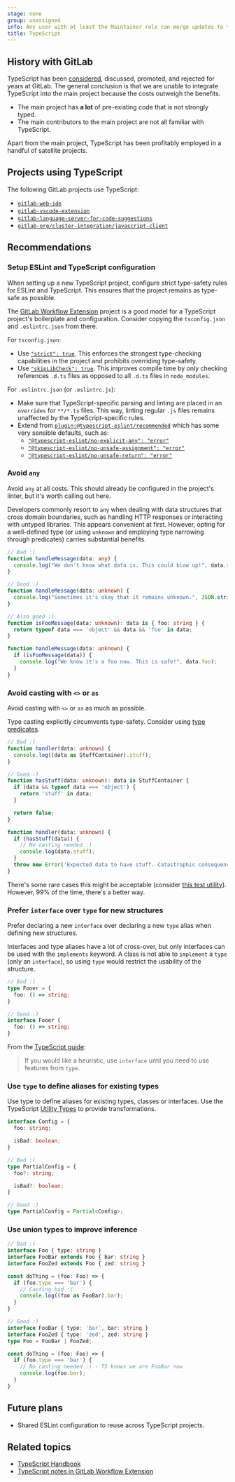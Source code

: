 ```yaml
---
stage: none
group: unassigned
info: Any user with at least the Maintainer role can merge updates to this content. For details, see https://docs.gitlab.com/ee/development/development_processes.html#development-guidelines-review.
title: TypeScript
---
```


## History with GitLab

TypeScript has been [considered](https://gitlab.com/gitlab-org/frontend/rfcs/-/issues/35),
discussed, promoted, and rejected for years at GitLab. The general
conclusion is that we are unable to integrate TypeScript into the main
project because the costs outweigh the benefits.

- The main project has **a lot** of pre-existing code that is not strongly typed.
- The main contributors to the main project are not all familiar with TypeScript.

Apart from the main project, TypeScript has been profitably employed in
a handful of satellite projects.

## Projects using TypeScript

The following GitLab projects use TypeScript:

- [`gitlab-web-ide`](https://gitlab.com/gitlab-org/gitlab-web-ide/)
- [`gitlab-vscode-extension`](https://gitlab.com/gitlab-org/gitlab-vscode-extension/)
- [`gitlab-language-server-for-code-suggestions`](https://gitlab.com/gitlab-org/editor-extensions/gitlab-language-server-for-code-suggestions)
- [`gitlab-org/cluster-integration/javascript-client`](https://gitlab.com/gitlab-org/cluster-integration/javascript-client)

## Recommendations

### Setup ESLint and TypeScript configuration

When setting up a new TypeScript project, configure strict type-safety rules for
ESLint and TypeScript. This ensures that the project remains as type-safe as possible.

The [GitLab Workflow Extension](https://gitlab.com/gitlab-org/gitlab-vscode-extension/)
project is a good model for a TypeScript project's boilerplate and configuration.
Consider copying the `tsconfig.json` and `.eslintrc.json` from there.

For `tsconfig.json`:

- Use [`"strict": true`](https://www.typescriptlang.org/tsconfig/#strict).
  This enforces the strongest type-checking capabilities in the project and
  prohibits overriding type-safety.
- Use [`"skipLibCheck": true`](https://www.typescriptlang.org/tsconfig/#skipLibCheck).
  This improves compile time by only checking references `.d.ts`
  files as opposed to all `.d.ts` files in `node_modules`.

For `.eslintrc.json` (or `.eslintrc.js`):

- Make sure that TypeScript-specific parsing and linting are placed in an `overrides`
  for `**/*.ts` files. This way, linting regular `.js` files
  remains unaffected by the TypeScript-specific rules.
- Extend from [`plugin:@typescript-eslint/recommended`](https://typescript-eslint.io/rules/?supported-rules=recommended)
  which has some very sensible defaults, such as:
  - [`"@typescript-eslint/no-explicit-any": "error"`](https://typescript-eslint.io/rules/no-explicit-any/)
  - [`"@typescript-eslint/no-unsafe-assignment": "error"`](https://typescript-eslint.io/rules/no-unsafe-assignment/)
  - [`"@typescript-eslint/no-unsafe-return": "error"`](https://typescript-eslint.io/rules/no-unsafe-return/)

### Avoid `any`

Avoid `any` at all costs. This should already be configured in the project's linter,
but it's worth calling out here.

Developers commonly resort to `any` when dealing with data structures that cross
domain boundaries, such as handling HTTP responses or interacting with untyped
libraries. This appears convenient at first. However, opting for a well-defined type (or using
`unknown` and employing type narrowing through predicates) carries substantial benefits.

```typescript
// Bad :(
function handleMessage(data: any) {
  console.log("We don't know what data is. This could blow up!", data.special.stuff);
}

// Good :)
function handleMessage(data: unknown) {
  console.log("Sometimes it's okay that it remains unknown.", JSON.stringify(data));
}

// Also good :)
function isFooMessage(data: unknown): data is { foo: string } {
  return typeof data === 'object' && data && 'foo' in data;
}

function handleMessage(data: unknown) {
  if (isFooMessage(data)) {
    console.log("We know it's a foo now. This is safe!", data.foo);
  }
}
```

### Avoid casting with `<>` or `as`

Avoid casting with `<>` or `as` as much as possible.

Type casting explicitly circumvents type-safety. Consider using
[type predicates](https://www.typescriptlang.org/docs/handbook/2/narrowing.html#using-type-predicates).

```typescript
// Bad :(
function handler(data: unknown) {
  console.log((data as StuffContainer).stuff);
}

// Good :)
function hasStuff(data: unknown): data is StuffContainer {
  if (data && typeof data === 'object') {
    return 'stuff' in data;
  }

  return false;
}

function handler(data: unknown) {
  if (hasStuff(data)) {
    // No casting needed :)
    console.log(data.stuff);
  }
  throw new Error('Expected data to have stuff. Catastrophic consequences might follow...');
}

```

There's some rare cases this might be acceptable (consider
[this test utility](https://gitlab.com/gitlab-org/gitlab-web-ide/-/blob/3ea8191ed066811caa4fb108713e7538b8d8def1/packages/vscode-extension-web-ide/test-utils/createFakePartial.ts#L1)). However, 99% of the
time, there's a better way.

### Prefer `interface` over `type` for new structures

Prefer declaring a new `interface` over declaring a new `type` alias when defining new structures.

Interfaces and type aliases have a lot of cross-over, but only interfaces can be used
with the `implements` keyword. A class is not able to `implement` a `type` (only an `interface`),
so using `type` would restrict the usability of the structure.

```typescript
// Bad :(
type Fooer = {
  foo: () => string;
}

// Good :)
interface Fooer {
  foo: () => string;
}
```

From the [TypeScript guide](https://www.typescriptlang.org/docs/handbook/2/everyday-types.html#differences-between-type-aliases-and-interfaces):

> If you would like a heuristic, use `interface` until you need to use features from `type`.

### Use `type` to define aliases for existing types

Use type to define aliases for existing types, classes or interfaces. Use
the TypeScript [Utility Types](https://www.typescriptlang.org/docs/handbook/utility-types.html)
to provide transformations.

```typescript
interface Config = {
  foo: string;

  isBad: boolean;
}

// Bad :(
type PartialConfig = {
  foo?: string;

  isBad?: boolean;
}

// Good :)
type PartialConfig = Partial<Config>;
```

### Use union types to improve inference

```typescript
// Bad :(
interface Foo { type: string }
interface FooBar extends Foo { bar: string }
interface FooZed extends Foo { zed: string }

const doThing = (foo: Foo) => {
  if (foo.type === 'bar') {
    // Casting bad :(
    console.log((foo as FooBar).bar);
  }
}

// Good :)
interface FooBar { type: 'bar', bar: string }
interface FooZed { type: 'zed', zed: string }
type Foo = FooBar | FooZed;

const doThing = (foo: Foo) => {
  if (foo.type === 'bar') {
    // No casting needed :) - TS knows we are FooBar now
    console.log(foo.bar);
  }
}
```

## Future plans

- Shared ESLint configuration to reuse across TypeScript projects.

## Related topics

- [TypeScript Handbook](https://www.typescriptlang.org/docs/handbook/intro.html)
- [TypeScript notes in GitLab Workflow Extension](https://gitlab.com/gitlab-org/gitlab-vscode-extension/-/blob/main/docs/developer/coding-guidelines.md?ref_type=heads#typescript)
